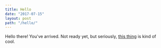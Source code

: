 ```yaml
---
title: Hello
date: "2017-07-15"
layout: post
path: "/hello/"
---
```


Hello there! You've arrived.
Not ready yet, but seriously, [this thing](https://github.com/gatsbyjs/gatsby) is kind of cool.

